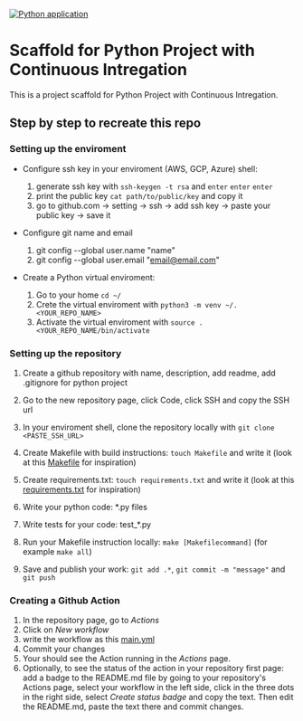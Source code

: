 [![Python application](https://github.com/andrader/scaffold/actions/workflows/main.yml/badge.svg)](https://github.com/andrader/scaffold/actions/workflows/main.yml)

# Scaffold for Python Project with Continuous Intregation

This is a project scaffold for Python Project with Continuous Intregation.

## Step by step to recreate this repo

### Setting up the enviroment

- Configure ssh key in your enviroment (AWS, GCP, Azure) shell:
  1. generate ssh key with `ssh-keygen -t rsa` and `enter` `enter` `enter`
  1. print the public key `cat path/to/public/key` and copy it
  1. go to github.com -> setting -> ssh -> add ssh key -> paste your public key -> save it

- Configure git name and email
  1. git config --global user.name "name"
  1. git config --global user.email "email@email.com"

- Create a Python virtual enviroment:
  1. Go to your home `cd ~/`
  1. Crete the virtual enviroment with `python3 -m venv ~/.<YOUR_REPO_NAME>`
  2. Activate the virtual enviroment with `source .<YOUR_REPO_NAME/bin/activate`

### Setting up the repository

1. Create a github repository with name, description, add readme, add .gitignore for python project
2. Go to the new repository page, click Code, click SSH and copy the SSH url
3. In your enviroment shell, clone the repository locally with `git clone <PASTE_SSH_URL>`

5. Create Makefile with build instructions: `touch Makefile` and write it (look at this [Makefile](https://github.com/andrader/scaffold/blob/main/Makefile) for inspiration)
6. Create requirements.txt: `touch requirements.txt` and write it (look at this [requirements.txt](https://github.com/andrader/scaffold/blob/main/requirements.txt) for inspiration)
9. Write your python code: \*.py files
10. Write tests for your code: test_\*.py
11. Run your Makefile instruction locally: `make [Makefilecommand]` (for example `make all`)
12. Save and publish your work: `git add .*`, `git commit -m "message"` and `git push`

### Creating a Github Action

1. In the repository page, go to *Actions*
2. Click on *New workflow*
3. write the workflow as this [main.yml](https://github.com/andrader/scaffold/blob/main/.github/workflows/main.yml)
4. Commit your changes
5. Your should see the Action running in the *Actions* page.
6. Optionally, to see the status of the action in your repository first page: add a badge to the README.md file by going to your repository's Actions page, select your workflow in the left side, click in the three dots in the right side, select *Create status badge* and copy the text. Then edit the README.md, paste the text there and commit changes.
